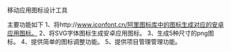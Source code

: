 移动应用图标设计工具

主要功能如下
1、将http://www.iconfont.cn/阿里图标库中的图标生成对应的安卓应用图标。
2、将SVG字体图标生成安卓应用图标。
3、生成5种尺寸的png图标。
4、提供简单的图标调整功能。
5、提供项目管理管理功能。